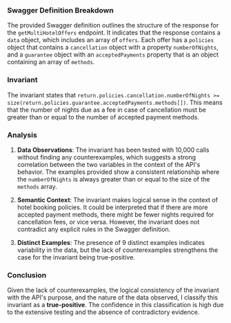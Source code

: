 ### Swagger Definition Breakdown
The provided Swagger definition outlines the structure of the response for the `getMultiHotelOffers` endpoint. It indicates that the response contains a `data` object, which includes an array of `offers`. Each offer has a `policies` object that contains a `cancellation` object with a property `numberOfNights`, and a `guarantee` object with an `acceptedPayments` property that is an object containing an array of `methods`.

### Invariant
The invariant states that `return.policies.cancellation.numberOfNights >= size(return.policies.guarantee.acceptedPayments.methods[])`. This means that the number of nights due as a fee in case of cancellation must be greater than or equal to the number of accepted payment methods.

### Analysis
1. **Data Observations**: The invariant has been tested with 10,000 calls without finding any counterexamples, which suggests a strong correlation between the two variables in the context of the API's behavior. The examples provided show a consistent relationship where the `numberOfNights` is always greater than or equal to the size of the `methods` array.

2. **Semantic Context**: The invariant makes logical sense in the context of hotel booking policies. It could be interpreted that if there are more accepted payment methods, there might be fewer nights required for cancellation fees, or vice versa. However, the invariant does not contradict any explicit rules in the Swagger definition.

3. **Distinct Examples**: The presence of 9 distinct examples indicates variability in the data, but the lack of counterexamples strengthens the case for the invariant being true-positive.

### Conclusion
Given the lack of counterexamples, the logical consistency of the invariant with the API's purpose, and the nature of the data observed, I classify this invariant as a **true-positive**. The confidence in this classification is high due to the extensive testing and the absence of contradictory evidence.
